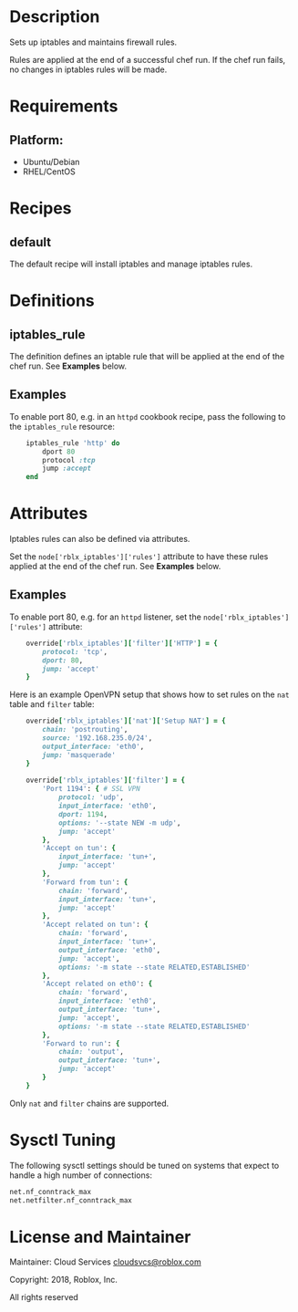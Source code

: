 Description
===========

Sets up iptables and maintains firewall rules.

Rules are applied at the end of a successful chef run.  If the chef run fails, no changes in iptables rules will be made. 

Requirements
============

## Platform:

* Ubuntu/Debian
* RHEL/CentOS

Recipes
=======

default
-------

The default recipe will install iptables and manage iptables rules.

Definitions
===========

iptables\_rule
--------------

The definition defines an iptable rule that will be applied at the end of the chef run. See __Examples__ below.

Examples
--------

To enable port 80, e.g. in an `httpd` cookbook recipe, pass the following to the `iptables_rule` resource:
```ruby
    iptables_rule 'http' do
        dport 80
        protocol :tcp
        jump :accept
    end
```
Attributes
==========

Iptables rules can also be defined via attributes.

Set the `node['rblx_iptables']['rules']` attribute to have these rules applied at the end of the chef run. See __Examples__ below.

Examples
--------

To enable port 80, e.g. for an `httpd` listener, set the `node['rblx_iptables']['rules']` attribute:
```ruby
    override['rblx_iptables']['filter']['HTTP'] = {
        protocol: 'tcp',
        dport: 80,
        jump: 'accept'
    }
```
Here is an example OpenVPN setup that shows how to set rules on the `nat` table and `filter` table:
```ruby
    override['rblx_iptables']['nat']['Setup NAT'] = {
        chain: 'postrouting',
        source: '192.168.235.0/24',
        output_interface: 'eth0',
        jump: 'masquerade'
    }
    
    override['rblx_iptables']['filter'] = {
        'Port 1194': { # SSL VPN
            protocol: 'udp',
            input_interface: 'eth0',
            dport: 1194,
            options: '--state NEW -m udp',
            jump: 'accept'
        },
        'Accept on tun': {
            input_interface: 'tun+',
            jump: 'accept'
        },
        'Forward from tun': {
            chain: 'forward',
            input_interface: 'tun+',
            jump: 'accept'
        },
        'Accept related on tun': {
            chain: 'forward',
            input_interface: 'tun+',
            output_interface: 'eth0',
            jump: 'accept',
            options: '-m state --state RELATED,ESTABLISHED'
        },
        'Accept related on eth0': {
            chain: 'forward',
            input_interface: 'eth0',
            output_interface: 'tun+',
            jump: 'accept',
            options: '-m state --state RELATED,ESTABLISHED'
        },
        'Forward to run': {
            chain: 'output',
            output_interface: 'tun+',
            jump: 'accept'
        }
    }
```
Only `nat` and `filter` chains are supported.

Sysctl Tuning
==================

The following sysctl settings should be tuned on systems that expect to handle a high number of connections:

```bash
net.nf_conntrack_max
net.netfilter.nf_conntrack_max
```


License and Maintainer
==================

Maintainer: Cloud Services <cloudsvcs@roblox.com>

Copyright: 2018, Roblox, Inc.

All rights reserved
